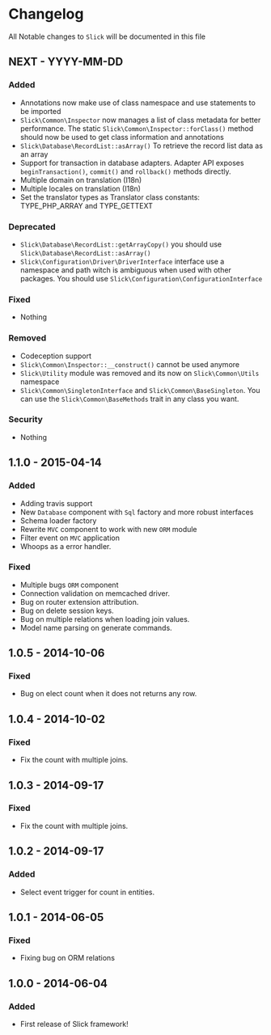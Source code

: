 # Changelog

All Notable changes to `Slick` will be documented in this file

## NEXT - YYYY-MM-DD

### Added
- Annotations now make use of class namespace and use statements to
  be imported
- `Slick\Common\Inspector` now manages a list of class metadata for better
  performance. The static `Slick\Common\Inspector::forClass()` method should
  now be used to get class information and annotations
- `Slick\Database\RecordList::asArray()` To retrieve the record list data
  as an array
- Support for transaction in database adapters. Adapter API exposes
  `beginTransaction()`, `commit()` and `rollback()` methods directly.
- Multiple domain on translation (I18n)
- Multiple locales on translation (I18n)
- Set the translator types as Translator class constants:
  TYPE_PHP_ARRAY and TYPE_GETTEXT  

### Deprecated
- `Slick\Database\RecordList::getArrayCopy()` you should use
  `Slick\Database\RecordList::asArray()`
- `Slick\Configuration\Driver\DriverInterface` interface use a namespace and
  path witch is ambiguous when used with other packages. You should use
  `Slick\Configuration\ConfigurationInterface`

### Fixed
- Nothing

### Removed
- Codeception support
- `Slick\Common\Inspector::__construct()` cannot be used anymore
- `Slick\Utility` module was removed and its now on `Slick\Common\Utils` namespace
- `Slick\Common\SingletonInterface` and `Slick\Common\BaseSingleton`. You can use the
  `Slick\Common\BaseMethods` trait in any class you want.

### Security
- Nothing

## 1.1.0 - 2015-04-14

### Added
- Adding travis support
- New `Database` component with `Sql` factory and more robust interfaces
- Schema loader factory
- Rewrite `MVC` component to work with new `ORM` module
- Filter event on `MVC` application
- Whoops as a error handler.

### Fixed
- Multiple bugs `ORM` component
- Connection validation on memcached driver.
- Bug on router extension attribution.
- Bug on delete session keys.
- Bug on multiple relations when loading join values.
- Model name parsing on generate commands.

## 1.0.5 - 2014-10-06

### Fixed
- Bug on elect count when it does not returns any row.

## 1.0.4 - 2014-10-02

### Fixed
- Fix the count with multiple joins.

## 1.0.3 - 2014-09-17

### Fixed
- Fix the count with multiple joins.

## 1.0.2 - 2014-09-17

### Added
- Select event trigger for count in entities.

## 1.0.1 - 2014-06-05 

### Fixed
- Fixing bug on ORM relations

## 1.0.0 - 2014-06-04 

### Added
- First release of Slick framework!